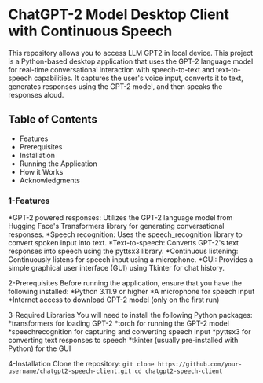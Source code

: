 # ChatGPT-2 Model Desktop Client with Continuous Speech
This repository allows you to access LLM GPT2 in local device. This project is a Python-based desktop application that uses the GPT-2 language model for real-time conversational interaction with speech-to-text and text-to-speech capabilities. It captures the user's voice input, converts it to text, generates responses using the GPT-2 model, and then speaks the responses aloud.

## Table of Contents
- Features
- Prerequisites
- Installation
- Running the Application
- How it Works
- Acknowledgments

### 1-Features
*GPT-2 powered responses: Utilizes the GPT-2 language model from Hugging Face's Transformers library for generating conversational responses.
*Speech recognition: Uses the speech_recognition library to convert spoken input into text.
*Text-to-speech: Converts GPT-2's text responses into speech using the pyttsx3 library.
*Continuous listening: Continuously listens for speech input using a microphone.
*GUI: Provides a simple graphical user interface (GUI) using Tkinter for chat history.

2-Prerequisites
Before running the application, ensure that you have the following installed:
*Python 3.11.9 or higher
*A microphone for speech input
*Internet access to download GPT-2 model (only on the first run)

3-Required Libraries
You will need to install the following Python packages:
*transformers for loading GPT-2
*torch for running the GPT-2 model
*speechrecognition for capturing and converting speech input
*pyttsx3 for converting text responses to speech
*tkinter (usually pre-installed with Python) for the GUI

4-Installation
Clone the repository:
`git clone https://github.com/your-username/chatgpt2-speech-client.git
cd chatgpt2-speech-client`

  






